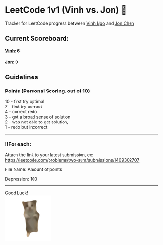 # LeetCode 1v1 (Vinh vs. Jon) 🤺
Tracker for LeetCode progress between [Vinh Ngo](https://github.com/vinhngo380) and [Jon Chen](https://github.com/thisisjonchen)

## Current Scoreboard:
#### [Vinh](): 6                              </br>
#### [Jon](https://leetcode.com/u/ZeBosse/): 0

## Guidelines
### Points (Personal Scoring, out of 10)
10 - first try optimal <br>
7 - first try correct <br>
4 - correct redo <br>
3 - got a broad sense of solution <br>
2 - was not able to get solution, <br>
1 - redo but incorrect <br>

<hr/>

### ‼️For each:

Attach the link to your latest submission,
ex: https://leetcode.com/problems/two-sum/submissions/1409302707 <br/>

File Name: Amount of points <br/>

Depression: 100 <br/>
 
<hr/>

Good Luck!\
<img src="/misc/cat.gif" width="30%" height="30%"/>
